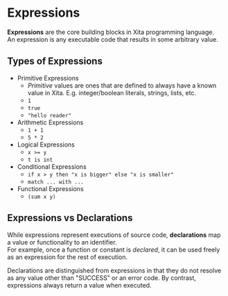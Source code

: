 
#  Expressions

**Expressions** are the core building blocks in Xita programming language.  
An expression is any executable code that results in some arbitrary value.


##  Types of Expressions

*  Primitive Expressions
   * _Primitive_ values are ones that are defined to always have a known value in Xita.  E.g. integer/boolean literals, strings, lists, etc.
   * ` 1 `
   * ` true `
   * ` "hello reader" `
*  Arithmetic Expressions
   * ` 1 + 1 `
   * ` 5 * 2 `
*  Logical Expressions
   * ` x >= y `
   * ` t is int `
*  Conditional Expressions
   * `if x > y then "x is bigger" else "x is smaller"`
   * `match ... with ...`
*  Functional Expressions
   * `(sum x y)`


##  Expressions vs Declarations

While expressions represent executions of source code, **declarations** map a value or functionality to an identifier.  
For example, once a function or constant is _declared_, it can be used freely as an expression for the rest of execution.  

Declarations are distinguished from expressions in that they do not resolve as any value other than "SUCCESS" or an error code.  By contrast, expressions always return a value when executed.  

